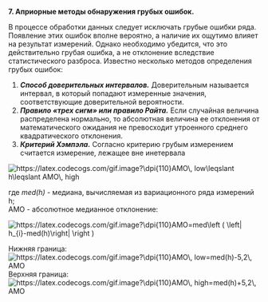 **7. Априорные методы обнаружения грубых ошибок.**  

В процессе обработки данных следует исключать грубые ошибки ряда. Появление этих ошибок вполне вероятно, а наличие их ощутимо влияет на результат измерений. Однако необходимо убедится, что это действительно грубая ошибка, а не отклонение вследствие статистического разброса. Известно несколько методов определения грубых ошибок:

1. ***Способ доверительных интервалов.*** Доверительным называется интервал, в который попадают измеренные значения, соответствующие доверительной вероятности.
2. ***Правило «трех сигм» или правило Райта.*** Если случайная величина распределена нормально, то абсолютная величина ее отклонения от математического ожидания не превосходит утроенного среднего квадратического отклонения.
3. ***Критерий Хэмпэла.*** Согласно критерию грубым измерением считается измерение, лежащее вне инетервала  

<img src="https://latex.codecogs.com/gif.image?\dpi{110}AMO\,&space;low\leqslant&space;h\leqslant&space;AMO\,&space;high" title="https://latex.codecogs.com/gif.image?\dpi{110}AMO\, low\leqslant h\leqslant AMO\, high" />

где *med(h)* - медиана, вычисляемая из вариационного ряда измерений h;  
  AMO - абсолютное медианное отклонение:
  
<img src="https://latex.codecogs.com/gif.image?\dpi{110}AMO=med\left&space;(&space;\left|&space;h_{i}-med(h)\right|&space;\right&space;)" title="https://latex.codecogs.com/gif.image?\dpi{110}AMO=med\left ( \left| h_{i}-med(h)\right| \right )" />
  
  Нижняя граница: <img src="https://latex.codecogs.com/gif.image?\dpi{110}AMO\,&space;low=med(h)-5,2\,&space;AMO" title="https://latex.codecogs.com/gif.image?\dpi{110}AMO\, low=med(h)-5,2\, AMO" />  
  Верхняя граница:  <img src="https://latex.codecogs.com/gif.image?\dpi{110}AMO\,&space;high=med(h)&plus;5,2\,&space;AMO" title="https://latex.codecogs.com/gif.image?\dpi{110}AMO\, high=med(h)+5,2\, AMO" />
  
  
 
